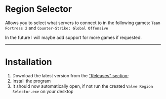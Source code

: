 # Region Selector

Allows you to select what servers to connect to in the following games: `Team Fortress 2` and `Counter-Strike: Global Offensive`

In the future I will maybe add support for more games if requested.

---

# Installation

1. Download the latest version from the ["Releases" section](/releases);
2. Install the program
3. It should now automatically open, if not run the created `Valve Region Selector.exe` on your desktop
